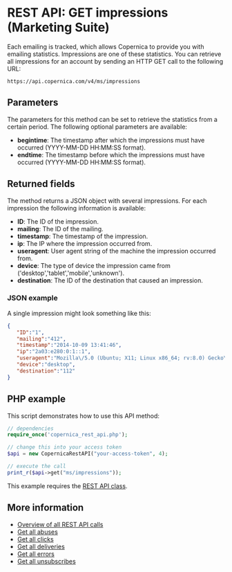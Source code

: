 # REST API: GET impressions (Marketing Suite)

Each emailing is tracked, which allows Copernica to provide you with 
emailing statistics. Impressions are one of these statistics. You can 
retrieve all impressions for an account by sending an HTTP GET call to the following URL: 

`https://api.copernica.com/v4/ms/impressions`

## Parameters

The parameters for this method can be set to retrieve the statistics from 
a certain period. The following optional parameters are available:

* **begintime**: The timestamp after which the impressions must have occurred (YYYY-MM-DD HH:MM:SS format).
* **endtime**: The timestamp before which the impressions must have occurred (YYYY-MM-DD HH:MM:SS format).

## Returned fields

The method returns a JSON object with several impressions. For each impression 
the following information is available:

* **ID**: The ID of the impression.         
* **mailing**: The ID of the mailing.
* **timestamp**: The timestamp of the impression. 
* **ip**: The IP where the impression occurred from.
* **useragent**: User agent string of the machine the impression occurred from.
* **device**: The type of device the impression came from ('desktop','tablet','mobile','unknown').
* **destination**: The ID of the destination that caused an impression.

### JSON example

A single impression might look something like this:

```json
{  
   "ID":"1",
   "mailing":"412",
   "timestamp":"2014-10-09 13:41:46",
   "ip":"2a03:e280:0:1::1",
   "useragent":"Mozilla\/5.0 (Ubuntu; X11; Linux x86_64; rv:8.0) Gecko\/20100101 Firefox\/8.0",
   "device":"desktop",
   "destination":"112"
}
```

## PHP example

This script demonstrates how to use this API method:

```php
// dependencies
require_once('copernica_rest_api.php');

// change this into your access token
$api = new CopernicaRestAPI("your-access-token", 4);

// execute the call
print_r($api->get("ms/impressions"));
```

This example requires the [REST API class](./rest-php).

## More information

* [Overview of all REST API calls](./rest-api)
* [Get all abuses](./rest-get-ms-abuses)
* [Get all clicks](./rest-get-ms-clicks)
* [Get all deliveries](./rest-get-ms-deliveries)
* [Get all errors](./rest-get-ms-errors)
* [Get all unsubscribes](./rest-get-ms-unsubscribes)
